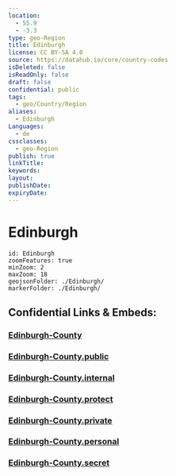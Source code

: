```yaml
---
location:
  - 55.9
  - -3.3
type: geo-Region
title: Edinburgh
license: CC BY-SA 4.0
source: https://datahub.io/core/country-codes
isDeleted: false
isReadOnly: false
draft: false
confidential: public
tags:
  - geo/Country/Region
aliases:
  - Edinburgh
Languages:
  - de
cssclasses:
  - geo-Region
publish: true
linkTitle:
keywords:
layout:
publishDate:
expiryDate:
---
```


# Edinburgh

```leaflet
id: Edinburgh
zoomFeatures: true 
minZoom: 2 
maxZoom: 18
geojsonFolder: ./Edinburgh/
markerFolder: ./Edinburgh/
```


## Confidential Links & Embeds: 

### [Edinburgh-County](/_Standards/Earth/Continent/Europe/Europe~North/UK/Scotland/counties~Scotland/Edinburgh-County.md) 

### [Edinburgh-County.public](/_public/Earth/Continent/Europe/Europe~North/UK/Scotland/counties~Scotland/Edinburgh-County.public.md) 

### [Edinburgh-County.internal](/_internal/Earth/Continent/Europe/Europe~North/UK/Scotland/counties~Scotland/Edinburgh-County.internal.md) 

### [Edinburgh-County.protect](/_protect/Earth/Continent/Europe/Europe~North/UK/Scotland/counties~Scotland/Edinburgh-County.protect.md) 

### [Edinburgh-County.private](/_private/Earth/Continent/Europe/Europe~North/UK/Scotland/counties~Scotland/Edinburgh-County.private.md) 

### [Edinburgh-County.personal](/_personal/Earth/Continent/Europe/Europe~North/UK/Scotland/counties~Scotland/Edinburgh-County.personal.md) 

### [Edinburgh-County.secret](/_secret/Earth/Continent/Europe/Europe~North/UK/Scotland/counties~Scotland/Edinburgh-County.secret.md)


